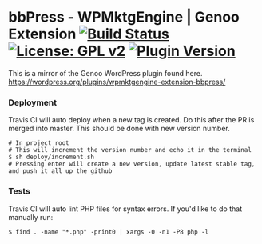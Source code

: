 #  bbPress - WPMktgEngine | Genoo Extension [![Build Status](https://travis-ci.org/genoo-source/wp-wpmktgengine-extension-bbpress.svg?branch=master)](https://travis-ci.org/genoo-source/wp-wpmktgengine-extension-bbpress) [![License: GPL v2](https://img.shields.io/badge/License-GPL%20v2-blue.svg)](https://www.gnu.org/licenses/old-licenses/gpl-2.0.en.html) [![Plugin Version](https://img.shields.io/wordpress/plugin/v/wpmktgengine-extension-bbpress.svg)](https://wordpress.org/plugins/wpmktgengine-extension-bbpress)


This is a mirror of the Genoo WordPress plugin found here. https://wordpress.org/plugins/wpmktgengine-extension-bbpress/

### Deployment

Travis CI will auto deploy when a new tag is created. Do this after the PR is merged into master. This should be done with new version number.

~~~~
# In project root
# This will increment the version number and echo it in the terminal
$ sh deploy/increment.sh
# Pressing enter will create a new version, update latest stable tag, and push it all up the github
~~~~

### Tests

Travis CI will auto lint PHP files for syntax errors. If you'd like to do that manually run:

~~~~
$ find . -name "*.php" -print0 | xargs -0 -n1 -P8 php -l
~~~~
